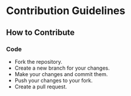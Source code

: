 # Contribution Guidelines

## How to Contribute

### Code

- Fork the repository.
- Create a new branch for your changes.
- Make your changes and commit them.
- Push your changes to your fork.
- Create a pull request.
